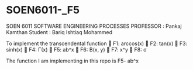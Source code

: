 # SOEN6011-_F5

SOEN 6011
SOFTWARE ENGINEERING PROCESSES
PROFESSOR : Pankaj Kamthan
Student : Bariq Ishtiaq Mohammed

To implement the  transcendental function
 F1: arccos(x)
 F2: tan(x)
 F3: sinh(x)
 F4: Γ(x)
 F5: ab^x
 F6: B(x, y)
 F7: x^y
 F8: σ

The function I am implementing in this repo is
F5- ab^x
